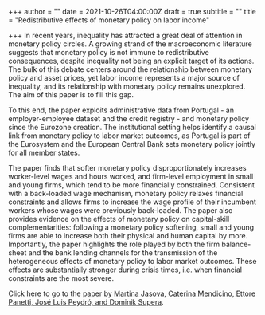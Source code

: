 +++
author = ""
date = 2021-10-26T04:00:00Z
draft = true
subtitle = ""
title = "Redistributive effects of monetary policy on labor income"

+++
In recent years, inequality has attracted a great deal of attention in monetary policy circles. A growing strand of the macroeconomic literature suggests that monetary policy is not immune to redistributive consequences, despite inequality not being an explicit target of its actions. The bulk of this debate centers around the relationship between monetary policy and asset prices, yet labor income represents a major source of inequality, and its relationship with monetary policy remains unexplored. The aim of this paper is to fill this gap.

To this end, the paper exploits administrative data from Portugal - an employer-employee dataset and the credit registry - and monetary policy since the Eurozone creation. The institutional setting helps identify a causal link from monetary policy to labor market outcomes, as Portugal is part of the Eurosystem and the European Central Bank sets monetary policy jointly for all member states.

The paper finds that softer monetary policy disproportionately increases worker-level wages and hours worked, and firm-level employment in small and young firms, which tend to be more financially constrained. Consistent with a back-loaded wage mechanism, monetary policy relaxes financial constraints and allows firms to increase the wage profile of their incumbent workers whose wages were previously back-loaded. The paper also provides evidence on the effects of monetary policy on capital-skill complementarities: following a monetary policy softening, small and young firms are able to increase both their physical and human capital by more. Importantly, the paper highlights the role played by both the firm balance-sheet and the bank lending channels for the transmission of the heterogeneous effects of monetary policy to labor market outcomes. These effects are substantially stronger during crisis times, i.e. when financial constraints are the most severe.

Click here to go to the paper by [Martina Jasova, Caterina Mendicino, Ettore Panetti, José Luis Peydró, and Dominik Supera](https://cepr.org/active/publications/discussion_papers/dp.php?dpno=16549).